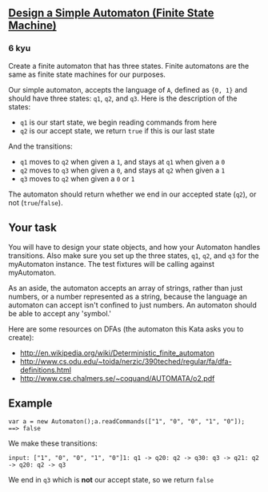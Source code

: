 <h2><a href=https://www.codewars.com/kata/5268acac0d3f019add000203/train/javascript target="_blank">Design a Simple Automaton (Finite State Machine)</a></h2><h3>6 kyu</h3><p>Create a finite automaton that has three states. Finite automatons are the same as finite state machines for our purposes.</p><p>Our simple automaton, accepts the language of <code>A</code>, defined as <code>{0, 1}</code> and should have three states: <code>q1</code>, <code>q2</code>, and <code>q3</code>. Here is the description of the states:</p><ul><li><code>q1</code> is our start state, we begin reading commands from here</li><li><code>q2</code> is our accept state, we return <code>true</code> if this is our last state</li></ul><p>And the transitions:</p><ul><li><code>q1</code> moves to <code>q2</code> when given a <code>1</code>, and stays at <code>q1</code> when given a <code>0</code></li><li><code>q2</code> moves to <code>q3</code> when given a <code>0</code>, and stays at <code>q2</code> when given a <code>1</code>  </li><li><code>q3</code> moves to <code>q2</code> when given a <code>0</code> or <code>1</code></li></ul><p>The automaton should return whether we end in our accepted state (<code>q2</code>), or not (<code>true</code>/<code>false</code>).</p><h2 id="your-task">Your task</h2><p>You will have to design your state objects, and how your Automaton handles transitions. Also make sure you set up the three states, <code>q1</code>, <code>q2</code>, and <code>q3</code> for the myAutomaton instance. The test fixtures will be calling against myAutomaton.</p><p>As an aside, the automaton accepts an array of strings, rather than just numbers, or a number represented as a string, because the language an automaton can accept isn't confined to just numbers. An automaton should be able to accept any 'symbol.'</p><p>Here are some resources on DFAs (the automaton this Kata asks you to create):</p><ul><li><a href="http://en.wikipedia.org/wiki/Deterministic_finite_automaton" data-turbolinks="false" target="_blank">http://en.wikipedia.org/wiki/Deterministic_finite_automaton</a>  </li><li><a href="http://www.cs.odu.edu/~toida/nerzic/390teched/regular/fa/dfa-definitions.html" data-turbolinks="false" target="_blank">http://www.cs.odu.edu/~toida/nerzic/390teched/regular/fa/dfa-definitions.html</a>  </li><li><a href="http://www.cse.chalmers.se/~coquand/AUTOMATA/o2.pdf" data-turbolinks="false" target="_blank">http://www.cse.chalmers.se/~coquand/AUTOMATA/o2.pdf</a></li></ul><h2 id="example">Example</h2><pre><code class="language-javascript"><span class="cm-keyword">var</span> <span class="cm-def">a</span> <span class="cm-operator">=</span> <span class="cm-keyword">new</span> <span class="cm-variable">Automaton</span>();<span class="cm-variable">a</span>.<span class="cm-property">readCommands</span>([<span class="cm-string">"1"</span>, <span class="cm-string">"0"</span>, <span class="cm-string">"0"</span>, <span class="cm-string">"1"</span>, <span class="cm-string">"0"</span>]);  <span class="cm-operator">==</span><span class="cm-operator">&gt;</span> <span class="cm-atom">false</span></code></pre><pre style="display: none;"><code class="language-python"><span class="cm-variable">a</span> <span class="cm-operator">=</span> <span class="cm-variable">Automaton</span>()<span class="cm-variable">a</span>.<span class="cm-property">read_commands</span>([<span class="cm-string">"1"</span>, <span class="cm-string">"0"</span>, <span class="cm-string">"0"</span>, <span class="cm-string">"1"</span>, <span class="cm-string">"0"</span>])  <span class="cm-operator">==&gt;</span> <span class="cm-keyword">False</span></code></pre><pre style="display: none;"><code class="language-ruby"><span class="cm-variable">a</span> <span class="cm-operator">=</span> <span class="cm-tag">Automaton</span><span class="cm-operator">.</span><span class="cm-property">new</span><span class="cm-variable">a</span><span class="cm-operator">.</span><span class="cm-property">read_commands</span>([<span class="cm-string">"1"</span>, <span class="cm-string">"0"</span>, <span class="cm-string">"0"</span>, <span class="cm-string">"1"</span>, <span class="cm-string">"0"</span>])  <span class="cm-operator">==&gt;</span> <span class="cm-keyword">false</span></code></pre><pre style="display: none;"><code class="language-coffeescript"><span class="cm-variable">a</span> <span class="cm-punctuation">=</span> <span class="cm-keyword">new</span> <span class="cm-variable">Automaton</span><span class="cm-punctuation">(</span><span class="cm-punctuation">)</span><span class="cm-variable">a</span><span class="cm-punctuation">.</span><span class="cm-property">readCommands</span> <span class="cm-punctuation">[</span><span class="cm-string">"1"</span><span class="cm-punctuation">,</span> <span class="cm-string">"0"</span><span class="cm-punctuation">,</span> <span class="cm-string">"0"</span><span class="cm-punctuation">,</span> <span class="cm-string">"1"</span><span class="cm-punctuation">,</span> <span class="cm-string">"0"</span><span class="cm-punctuation">]</span>  <span class="cm-operator">==</span><span class="cm-operator">&gt;</span> <span class="cm-atom">false</span></code></pre><pre style="display: none;"><code class="language-c++">a = Automaton()a.read_commands({'1', '0', '0', '1', '0'});   ==&gt; false</code></pre><pre style="display: none;"><code class="language-c"><span class="cm-variable">read_commands</span>(<span class="cm-string">"10010"</span>);  <span class="cm-operator">==&gt;</span> <span class="cm-atom">false</span></code></pre><pre style="display: none;"><code class="language-haskell"><span class="cm-variable">readCommands</span> <span class="cm-string">"10010"</span> <span class="cm-variable">--&gt;</span> <span class="cm-builtin">False</span></code></pre><p>We make these transitions:</p><pre><code>input: ["1", "0", "0", "1", "0"]1: q1 -&gt; q20: q2 -&gt; q30: q3 -&gt; q21: q2 -&gt; q20: q2 -&gt; q3</code></pre><p>We end in <code>q3</code> which is <strong>not</strong> our accept state, so we return <code>false</code></p>